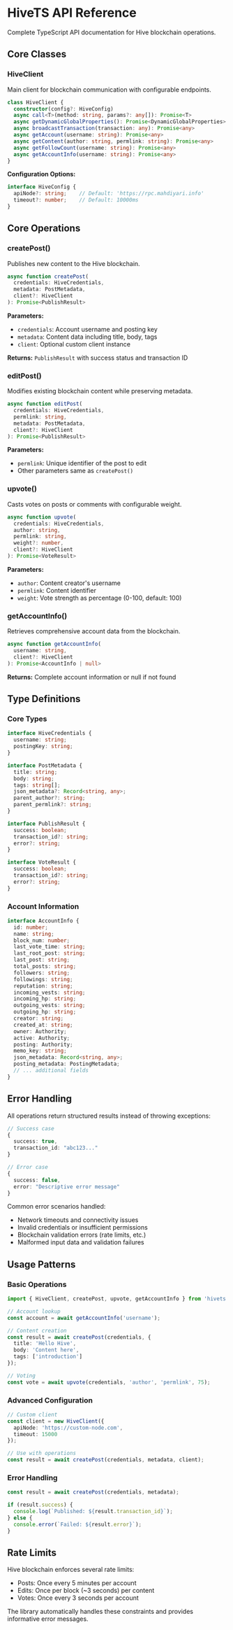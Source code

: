 # HiveTS API Reference

Complete TypeScript API documentation for Hive blockchain operations.

## Core Classes

### HiveClient

Main client for blockchain communication with configurable endpoints.

```typescript
class HiveClient {
  constructor(config?: HiveConfig)
  async call<T>(method: string, params?: any[]): Promise<T>
  async getDynamicGlobalProperties(): Promise<DynamicGlobalProperties>
  async broadcastTransaction(transaction: any): Promise<any>
  async getAccount(username: string): Promise<any>
  async getContent(author: string, permlink: string): Promise<any>
  async getFollowCount(username: string): Promise<any>
  async getAccountInfo(username: string): Promise<any>
}
```

**Configuration Options:**
```typescript
interface HiveConfig {
  apiNode?: string;    // Default: 'https://rpc.mahdiyari.info'
  timeout?: number;    // Default: 10000ms
}
```

## Core Operations

### createPost()

Publishes new content to the Hive blockchain.

```typescript
async function createPost(
  credentials: HiveCredentials,
  metadata: PostMetadata,
  client?: HiveClient
): Promise<PublishResult>
```

**Parameters:**
- `credentials`: Account username and posting key
- `metadata`: Content data including title, body, tags
- `client`: Optional custom client instance

**Returns:** `PublishResult` with success status and transaction ID

### editPost()

Modifies existing blockchain content while preserving metadata.

```typescript
async function editPost(
  credentials: HiveCredentials,
  permlink: string,
  metadata: PostMetadata,
  client?: HiveClient
): Promise<PublishResult>
```

**Parameters:**
- `permlink`: Unique identifier of the post to edit
- Other parameters same as `createPost()`

### upvote()

Casts votes on posts or comments with configurable weight.

```typescript
async function upvote(
  credentials: HiveCredentials,
  author: string,
  permlink: string,
  weight?: number,
  client?: HiveClient
): Promise<VoteResult>
```

**Parameters:**
- `author`: Content creator's username
- `permlink`: Content identifier
- `weight`: Vote strength as percentage (0-100, default: 100)

### getAccountInfo()

Retrieves comprehensive account data from the blockchain.

```typescript
async function getAccountInfo(
  username: string,
  client?: HiveClient
): Promise<AccountInfo | null>
```

**Returns:** Complete account information or null if not found

## Type Definitions

### Core Types

```typescript
interface HiveCredentials {
  username: string;
  postingKey: string;
}

interface PostMetadata {
  title: string;
  body: string;
  tags: string[];
  json_metadata?: Record<string, any>;
  parent_author?: string;
  parent_permlink?: string;
}

interface PublishResult {
  success: boolean;
  transaction_id?: string;
  error?: string;
}

interface VoteResult {
  success: boolean;
  transaction_id?: string;
  error?: string;
}
```

### Account Information

```typescript
interface AccountInfo {
  id: number;
  name: string;
  block_num: number;
  last_vote_time: string;
  last_root_post: string;
  last_post: string;
  total_posts: string;
  followers: string;
  followings: string;
  reputation: string;
  incoming_vests: string;
  incoming_hp: string;
  outgoing_vests: string;
  outgoing_hp: string;
  creator: string;
  created_at: string;
  owner: Authority;
  active: Authority;
  posting: Authority;
  memo_key: string;
  json_metadata: Record<string, any>;
  posting_metadata: PostingMetadata;
  // ... additional fields
}
```

## Error Handling

All operations return structured results instead of throwing exceptions:

```typescript
// Success case
{
  success: true,
  transaction_id: "abc123..."
}

// Error case
{
  success: false,
  error: "Descriptive error message"
}
```

Common error scenarios handled:
- Network timeouts and connectivity issues
- Invalid credentials or insufficient permissions
- Blockchain validation errors (rate limits, etc.)
- Malformed input data and validation failures

## Usage Patterns

### Basic Operations

```typescript
import { HiveClient, createPost, upvote, getAccountInfo } from 'hivets';

// Account lookup
const account = await getAccountInfo('username');

// Content creation
const result = await createPost(credentials, {
  title: 'Hello Hive',
  body: 'Content here',
  tags: ['introduction']
});

// Voting
const vote = await upvote(credentials, 'author', 'permlink', 75);
```

### Advanced Configuration

```typescript
// Custom client
const client = new HiveClient({
  apiNode: 'https://custom-node.com',
  timeout: 15000
});

// Use with operations
const result = await createPost(credentials, metadata, client);
```

### Error Handling

```typescript
const result = await createPost(credentials, metadata);

if (result.success) {
  console.log(`Published: ${result.transaction_id}`);
} else {
  console.error(`Failed: ${result.error}`);
}
```

## Rate Limits

Hive blockchain enforces several rate limits:
- Posts: Once every 5 minutes per account
- Edits: Once per block (~3 seconds) per content
- Votes: Once every 3 seconds per account

The library automatically handles these constraints and provides informative error messages.